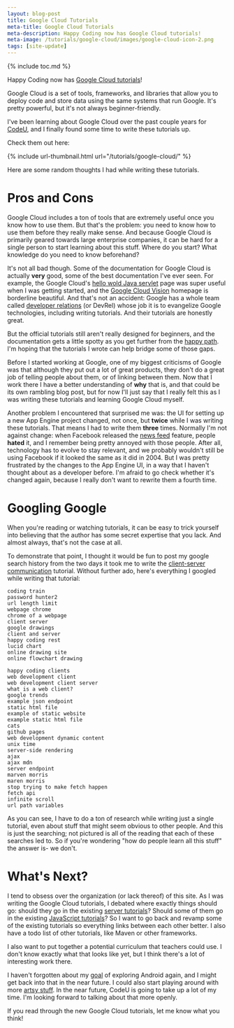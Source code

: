 ```yaml
---
layout: blog-post
title: Google Cloud Tutorials
meta-title: Google Cloud Tutorials
meta-description: Happy Coding now has Google Cloud tutorials!
meta-image: /tutorials/google-cloud/images/google-cloud-icon-2.png
tags: [site-update]
---
```


{% include toc.md %}

Happy Coding now has [Google Cloud tutorials](/tutorials/google-cloud)!

Google Cloud is a set of tools, frameworks, and libraries that allow you to deploy code and store data using the same systems that run Google. It's pretty powerful, but it's not always beginner-friendly.

I've been learning about Google Cloud over the past couple years for [CodeU](https://code.likeagirl.io/my-summer-in-the-google-codeu-engineering-program-475666b322a2), and I finally found some time to write these tutorials up.

Check them out here:

{% include url-thumbnail.html url="/tutorials/google-cloud/" %}

Here are some random thoughts I had while writing these tutorials.

# Pros and Cons

Google Cloud includes a ton of tools that are extremely useful once you know how to use them. But that's the problem: you need to know how to use them before they really make sense. And because Google Cloud is primarily geared towards large enterprise companies, it can be hard for a single person to start learning about this stuff. Where do you start? What knowledge do you need to know beforehand?

It's not all bad though. Some of the documentation for Google Cloud is actually **very** good, some of the best documentation I've ever seen. For example, the Google Cloud's [hello wold Java servlet](https://cloud.google.com/java/getting-started/hello-world) page was super useful when I was getting started, and the [Google Cloud Vision](https://cloud.google.com/vision/) homepage is borderline beautiful. And that's not an accident: Google has a whole team called [developer relations](https://www.google.com/intl/km/about/careers/teams/client-facing/dev-rel/) (or DevRel) whose job it is to evangelize Google technologies, including writing tutorials. And their tutorials are honestly great.

But the official tutorials still aren't really designed for beginners, and the documentation gets a little spotty as you get further from the [happy path](https://en.wikipedia.org/wiki/Happy_path). I'm hoping that the tutorials I wrote can help bridge some of those gaps.

Before I started working at Google, one of my biggest criticisms of Google was that although they put out a lot of great products, they don't do a great job of telling people about them, or of linking between them. Now that I work there I have a better understanding of **why** that is, and that could be its own rambling blog post, but for now I'll just say that I really felt this as I was writing these tutorials and learning Google Cloud myself.

Another problem I encountered that surprised me was: the UI for setting up a new App Engine project changed, not once, but **twice** while I was writing these tutorials. That means I had to write them **three** times. Normally I'm not against change: when Facebook released the [news feed](https://en.wikipedia.org/wiki/News_Feed) feature, people **hated** it, and I remember being pretty annoyed with those people. After all, technology has to evolve to stay relevant, and we probably wouldn't still be using Facebook if it looked the same as it did in 2004. But I was pretty frustrated by the changes to the App Engine UI, in a way that I haven't thought about as a developer before. I'm afraid to go check whether it's changed again, because I really don't want to rewrite them a fourth time.

# Googling Google

When you're reading or watching tutorials, it can be easy to trick yourself into believing that the author has some secret expertise that you lack. And almost always, that's not the case at all.

To demonstrate that point, I thought it would be fun to post my google search history from the two days it took me to write the [client-server communication](/tutorials/java-server/client-server) tutorial. Without further ado, here's everything I googled while writing that tutorial:

```
coding train
password hunter2
url length limit
webpage chrome
chrome of a webpage
client server
google drawings
client and server
happy coding rest
lucid chart
online drawing site
online flowchart drawing

happy coding clients
web development client
web development client server
what is a web client?
google trends
example json endpoint
static html file
example of static website
example static html file
cats
github pages
web development dynamic content
unix time
server-side rendering
ajax
ajax mdn
server endpoint
marven morris
maren morris
stop trying to make fetch happen
fetch api
infinite scroll
url path variables
```

As you can see, I have to do a ton of research while writing just a single tutorial, even about stuff that might seem obvious to other people. And this is just the searching; not pictured is all of the reading that each of these searches led to. So if you're wondering "how do people learn all this stuff" the answer is- we don't.

# What's Next?

I tend to obsess over the organization (or lack thereof) of this site. As I was writing the Google Cloud tutorials, I debated where exactly things should go: should they go in the existing [server tutorials](/tutorials/java-server)? Should some of them go in the existing [JavaScript tutorials](/tutorials/javascript)? So I want to go back and revamp some of the existing tutorials so everything links between each other better. I also have a todo list of other tutorials, like Maven or other frameworks.

I also want to put together a potential curriculum that teachers could use. I don't know exactly what that looks like yet, but I think there's a lot of interesting work there.

I haven't forgotten about my [goal](/blog/happy-new-year-2018) of exploring Android again, and I might get back into that in the near future. I could also start playing around with more [artsy stuff](/blog/happy-arting). In the near future, CodeU is going to take up a lot of my time. I'm looking forward to talking about that more openly.

If you read through the new Google Cloud tutorials, let me know what you think!